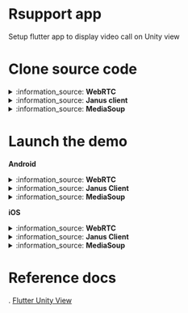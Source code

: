 # Rsupport app

Setup flutter app to display video call on Unity view

# Clone source code

<details>
 <summary>:information_source: <b>WebRTC</b></summary>

Clone main source code at [Main repo](https://github.com/rsupport-mobile1-research/unity-view)
```
git clone https://github.com/rsupport-mobile1-research/unity-view.git
```

For this example all the source code in webrtc folder. In next step, we need to clone webrtc source code into webrtc folder at [WebRTC lib](https://github.com/rsupport-mobile1-research/flutter-webrtc)
```
cd unity-view
cd webrtc
git clone https://github.com/rsupport-mobile1-research/flutter-webrtc.git
git checkout feature/draw_video_stream_from_external_texture_with_webrtc
```

![Alt text](/images/flutter_setup_guide_6.png "Guide 1")

</details>

<details>
 <summary>:information_source: <b>Janus client</b></summary>

Clone main source code at [Main repo](https://github.com/rsupport-mobile1-research/unity-view)
```
git clone https://github.com/rsupport-mobile1-research/unity-view.git
```

Move to unity-view folder and clone janus client source code into unity-view folder at [Janus client lib](https://github.com/rsupport-mobile1-research/flutter_janus_client) and then move to flutter_janus_client to switch source branch **stable_v2_dev** branch
```
cd unity-view
git clone https://github.com/rsupport-mobile1-research/flutter_janus_client.git
cd flutter_janus_client
git checkout stable_v2_dev
```

Clone webrtc source code into flutter_janus_client folder at [WebRTC lib](https://github.com/rsupport-mobile1-research/flutter-webrtc)

```
git clone https://github.com/rsupport-mobile1-research/flutter-webrtc.git
```

![Alt text](/images/flutter_setup_guide_1.png "Guide 1")

</details>

<details>
 <summary>:information_source: <b>MediaSoup</b></summary>

Clone main source code at [Main repo](https://github.com/rsupport-mobile1-research/unity-view)
```
git clone https://github.com/rsupport-mobile1-research/unity-view.git
```

For this example all the source code in webrtc folder. In next step, we need to clone webrtc source code into webrtc folder at [WebRTC lib](https://github.com/rsupport-mobile1-research/flutter-webrtc)
```
cd unity-view
git clone https://github.com/rsupport-mobile1-research/mediasoup-client-flutter.git
cd mediasoup-client-flutter
```

Clone webrtc source code into mediasoup-client-flutter folder at [WebRTC lib](https://github.com/rsupport-mobile1-research/flutter-webrtc)

```
git clone https://github.com/rsupport-mobile1-research/flutter-webrtc.git
```

![Alt text](/images/flutter_setup_guide_6.png "Guide 1")
</details>

# Launch the demo

<b>Android</b>

<details>
 <summary>:information_source: <b>WebRTC</b></summary>
Start an android device to build the app.

Build androidlibrary from Unity
- [Install Unity](https://unity.com/download)
- Open source code Unity in **unity/DemoApp**

![Alt text](/images/flutter_setup_guide_2.png "Guide 2")

Config build setting for android on Unity. Select **File -> Build Settings**. In the window, select Android platform and click on Player Settings below of the window. Select Player and find Multithreaded Rendering* option. We need to disable this option.

![Alt text](/images/flutter_setup_guide_3.png "Guide 3")

Make sure **Export Project** is on

![Alt text](/images/flutter_setup_guide_3.1.png "Guide 3.1")

Close the window and click on Switch Plaform on Build Settings popup & close the popup. Select **Flutter -> Export Android Plugin**. After done this step we will see unityLibrary under Android folder.

Continue to change config NDK on android. We need to add **ndk.dir in local.properties** of android folder at **unity-view/android/local.properties** with
```
 ndk.dir=/Applications/Unity/Hub/Editor/[ndk version]/PlaybackEngines/AndroidPlayer/NDK
```
> Make sure you get the correct version of ndk by move to /Applications/Unity/Hub/Editor/ to get it

![Alt text](/images/flutter_setup_guide_4.png "Guide 4")

Open unity_view folder by android studio. Add unity-classes.jar in android/unityLibrary as a library by right click on unity-classes.jar -> Add as library...

![Alt text](/images/flutter_setup_guide_5.png "Guide 5")

Check if there are missing some files arcore_client.aar, ARPresto.aar, unityandroidpermissions.aar, UnityARCore.aar.
> If missing, check config build on Unity setting again

Start an android device to build the app.
> For mobile, you need to check your IP address to input to the demo. For mac we can go to Setting -> Open details of connected wifi and copy IP address. Example: 192.168.165.51

Run server
Move to server folder at webrtc/server.

Use mkcert to create a self-signed certificate.
```
brew update
brew install mkcert
mkcert -key-file configs/certs/key.pem -cert-file configs/certs/cert.pem  localhost 127.0.0.1 ::1 0.0.0.0
```

Run
```
brew install golang
go run cmd/server/main.go
``` 

> In case, you already setup golang & mkcert. Just need to move to server folder and run cmd

```
go run cmd/server/main.go
```

Open https://0.0.0.0:8086 to use flutter web demo.
> On popup input address of web demo, just need to input localhost to run
</details>
<details>
 <summary>:information_source: <b>Janus Client</b></summary>

Start an android device to build the app.

Build androidlibrary from Unity
- [Install Unity](https://unity.com/download)
- Open source code Unity in **unity/DemoApp**

![Alt text](/images/flutter_setup_guide_2.png "Guide 2")

Config build setting for android on Unity. Select **File -> Build Settings**. In the window, select Android platform and click on Player Settings below of the window. Select Player and find Multithreaded Rendering* option. We need to disable this option.

![Alt text](/images/flutter_setup_guide_3.png "Guide 3")

Make sure **Export Project** is on

![Alt text](/images/flutter_setup_guide_3.1.png "Guide 3.1")

Close the window and click on Switch Plaform on Build Settings popup & close the popup. Select **Flutter -> Export Android Plugin**. After done this step we will see unityLibrary under Android folder.

Continue to change config NDK on android. We need to add **ndk.dir in local.properties** of android folder at **unity-view/android/local.properties** with
```
 ndk.dir=/Applications/Unity/Hub/Editor/[ndk version]/PlaybackEngines/AndroidPlayer/NDK
```
> Make sure you get the correct version of ndk by move to /Applications/Unity/Hub/Editor/ to get it

![Alt text](/images/flutter_setup_guide_4.png "Guide 4")

Open unity_view folder by android studio. Add unity-classes.jar in android/unityLibrary as a library by right click on unity-classes.jar -> Add as library...

![Alt text](/images/flutter_setup_guide_5.png "Guide 5")

Check if there are missing some files arcore_client.aar, ARPresto.aar, unityandroidpermissions.aar, UnityARCore.aar.
> If missing, check config build on Unity setting again

</details>
<details>
 <summary>:information_source: <b>MediaSoup</b></summary>
</details>


<b>iOS</b>

<details>
 <summary>:information_source: <b>WebRTC</b></summary>
</details>
<details>
 <summary>:information_source: <b>Janus Client</b></summary>
Build iOS library from Unity
- [Install Unity](https://unity.com/download)
- Open source code Unity in **unity/DemoApp**

![Alt text](/images/flutter_setup_guide_2.png "Guide 2")

Then you do following Steps like this:

> <b> Step 1 </b>
Select menu 'File' -> Build Setting

![Alt text](/images/ios_setup_1.png)

> <b> Step 2 </b>
Build Setting Panel Appear -> choose iOS -> Click Switch platform -> Click 'Payer Settings'

![Alt text](/images/ios_setup_2.png)
![Alt text](/images/ios_setup_2_1.png)

> <b> Step 3 </b>
Be select all type property like the red squard in these images

![Alt text](/images/ios_setup_3.png)
![Alt text](/images/ios_setup_4.png)

> <b> Step 4 </b>
Import package from folder 'Unity package'


![Alt text](/images/ios_setup_5.png)
![Alt text](/images/ios_setup_6.png)

> <b> Step 5 </b>
Now, Export Plugin for iOS from unity. You should export 'Export iOS Debug' and 'Export iOS Plugin',Unity tool will auto export to folder ios in flutter project


![Alt text](/images/ios_setup_7.png)
![Alt text](/images/ios_setup_8.png)

> <b> Step 6 </b>
Open folder 'unity-view' -> 'ios' -> Open Folder 'Runner.xcworkspace'. Then config like theses images

![Alt text](/images/ios_setup_9.png)
![Alt text](/images/ios_setup_10.png)
![Alt text](/images/ios_setup_11.png)

> <b> Step 7 </b>
Add file for custom workflow WebRTC


![Alt text](/images/ios_setup_11_1.png)
![Alt text](/images/ios_setup_11_2.png)
![Alt text](/images/ios_setup_11_3.png)

> <b> Step 8 </b>
Login your Developer Apple ID. Then register App bundle ID to build application on device.


![Alt text](/images/ios_setup_12.png)
![Alt text](/images/ios_setup_13.png)

then you should setup all environment sdk flutter

![Alt text](/images/ios_setup_14.png)

then you can build on device.
</details>
<details>
 <summary>:information_source: <b>MediaSoup</b></summary>
</details>

# Reference docs

. [Flutter Unity View](https://github.com/juicycleff/flutter-unity-view-widget)
